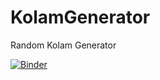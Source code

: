 # KolamGenerator
Random Kolam Generator

[![Binder](https://mybinder.org/badge_logo.svg)](https://mybinder.org/v2/gh/trishar/KolamGenerator/master)
